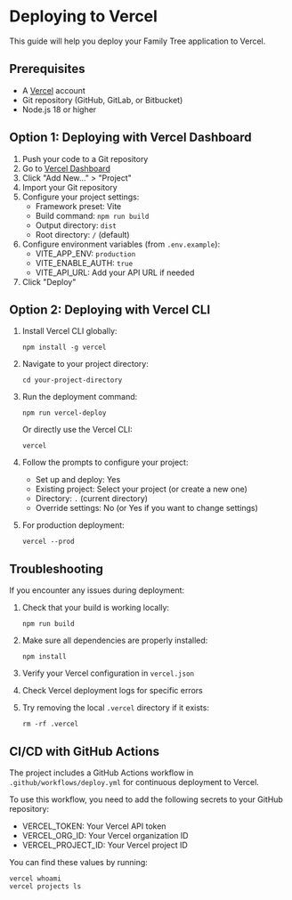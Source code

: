 # Deploying to Vercel

This guide will help you deploy your Family Tree application to Vercel.

## Prerequisites

- A [Vercel](https://vercel.com) account
- Git repository (GitHub, GitLab, or Bitbucket)
- Node.js 18 or higher

## Option 1: Deploying with Vercel Dashboard

1. Push your code to a Git repository
2. Go to [Vercel Dashboard](https://vercel.com/dashboard)
3. Click "Add New..." > "Project"
4. Import your Git repository
5. Configure your project settings:
   - Framework preset: Vite
   - Build command: `npm run build`
   - Output directory: `dist`
   - Root directory: `/` (default)
6. Configure environment variables (from `.env.example`):
   - VITE_APP_ENV: `production`
   - VITE_ENABLE_AUTH: `true`
   - VITE_API_URL: Add your API URL if needed
7. Click "Deploy"

## Option 2: Deploying with Vercel CLI

1. Install Vercel CLI globally:

   ```
   npm install -g vercel
   ```

2. Navigate to your project directory:

   ```
   cd your-project-directory
   ```

3. Run the deployment command:

   ```
   npm run vercel-deploy
   ```

   Or directly use the Vercel CLI:

   ```
   vercel
   ```

4. Follow the prompts to configure your project:

   - Set up and deploy: Yes
   - Existing project: Select your project (or create a new one)
   - Directory: `.` (current directory)
   - Override settings: No (or Yes if you want to change settings)

5. For production deployment:
   ```
   vercel --prod
   ```

## Troubleshooting

If you encounter any issues during deployment:

1. Check that your build is working locally:

   ```
   npm run build
   ```

2. Make sure all dependencies are properly installed:

   ```
   npm install
   ```

3. Verify your Vercel configuration in `vercel.json`

4. Check Vercel deployment logs for specific errors

5. Try removing the local `.vercel` directory if it exists:
   ```
   rm -rf .vercel
   ```

## CI/CD with GitHub Actions

The project includes a GitHub Actions workflow in `.github/workflows/deploy.yml` for continuous deployment to Vercel.

To use this workflow, you need to add the following secrets to your GitHub repository:

- VERCEL_TOKEN: Your Vercel API token
- VERCEL_ORG_ID: Your Vercel organization ID
- VERCEL_PROJECT_ID: Your Vercel project ID

You can find these values by running:

```
vercel whoami
vercel projects ls
```
